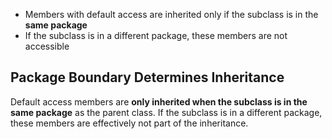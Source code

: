 - Members with default access are inherited only if the subclass is in the **same package**
- If the subclass is in a different package, these members are not accessible


## Package Boundary Determines Inheritance

Default access members are **only inherited when the subclass is in the same package** as the parent class. If the subclass is in a different package, these members are effectively not part of the inheritance.